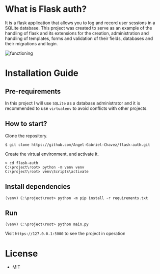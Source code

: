 # What is Flask auth?

It is a flask application that allows you to log and record user sessions in a SQLite database. This project was created to serve as an example of the handling of flask and its extensions for the creation, administration and handling of templates, forms and validation of their fields, databases and their migrations and login.

![functioning](https://github.com/Angel-Gabriel-Chavez/flask-auth/blob/main/app/static/images/res/functioning.gif)

# Installation Guide
## Pre-requirements
In this project I will use `SQLite` as a database administrator and it is recommended to use `virtualenv` to avoid conflicts with other projects.

## How to start?
Clone the repository.
```
$ git clone https://github.com/Angel-Gabriel-Chavez/flask-auth.git
```
Create the virtual environment, and activate it.
```
> cd flask-auth
C:\project\root> python -m venv venv
C:\project\root> venv\Scripts\activate
```

## Install dependencies
```
(venv) C:\project\root> python -m pip install -r requirements.txt
```

## Run 
```
(venv) C:\project\root> python main.py
```
Visit `https://127.0.0.1:5000` to see the project in operation
# License
- MIT
